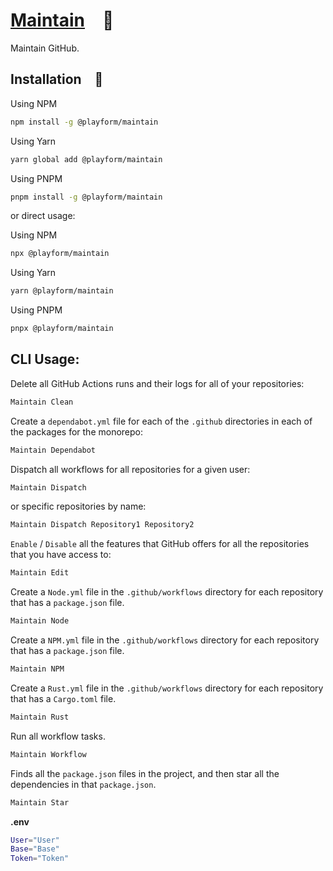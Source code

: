 # [Maintain] 🔧

Maintain GitHub.

## Installation 🚀

Using NPM

```sh
npm install -g @playform/maintain
```

Using Yarn

```sh
yarn global add @playform/maintain
```

Using PNPM

```sh
pnpm install -g @playform/maintain
```

or direct usage:

Using NPM

```sh
npx @playform/maintain
```

Using Yarn

```sh
yarn @playform/maintain
```

Using PNPM

```sh
pnpx @playform/maintain
```

## CLI Usage:

Delete all GitHub Actions runs and their logs for all of your repositories:

```sh
Maintain Clean
```

Create a `dependabot.yml` file for each of the `.github` directories in each of
the packages for the monorepo:

```sh
Maintain Dependabot
```

Dispatch all workflows for all repositories for a given user:

```sh
Maintain Dispatch
```

or specific repositories by name:

```sh
Maintain Dispatch Repository1 Repository2
```

`Enable` / `Disable` all the features that GitHub offers for all the
repositories that you have access to:

```sh
Maintain Edit
```

Create a `Node.yml` file in the `.github/workflows` directory for each
repository that has a `package.json` file.

```sh
Maintain Node
```

Create a `NPM.yml` file in the `.github/workflows` directory for each repository
that has a `package.json` file.

```sh
Maintain NPM
```

Create a `Rust.yml` file in the `.github/workflows` directory for each
repository that has a `Cargo.toml` file.

```sh
Maintain Rust
```

Run all workflow tasks.

```sh
Maintain Workflow
```

Finds all the `package.json` files in the project, and then star all the
dependencies in that `package.json`.

```sh
Maintain Star
```

**.env**

```sh
User="User"
Base="Base"
Token="Token"
```

[Maintain]: HTTPS://github.com/Maintain
[@playform/maintain]: HTTPS://NPMJS.Org/@playform/maintain
